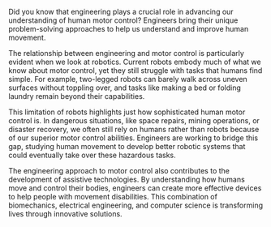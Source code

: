 Did you know that engineering plays a crucial role in advancing our understanding of human motor control? Engineers bring their unique problem-solving approaches to help us understand and improve human movement.

The relationship between engineering and motor control is particularly evident when we look at robotics. Current robots embody much of what we know about motor control, yet they still struggle with tasks that humans find simple. For example, two-legged robots can barely walk across uneven surfaces without toppling over, and tasks like making a bed or folding laundry remain beyond their capabilities.

This limitation of robots highlights just how sophisticated human motor control is. In dangerous situations, like space repairs, mining operations, or disaster recovery, we often still rely on humans rather than robots because of our superior motor control abilities. Engineers are working to bridge this gap, studying human movement to develop better robotic systems that could eventually take over these hazardous tasks.

The engineering approach to motor control also contributes to the development of assistive technologies. By understanding how humans move and control their bodies, engineers can create more effective devices to help people with movement disabilities. This combination of biomechanics, electrical engineering, and computer science is transforming lives through innovative solutions.
